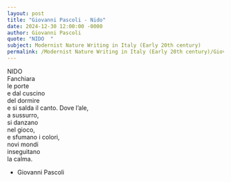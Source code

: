 ```yaml
---
layout: post
title: "Giovanni Pascoli - Nido"
date: 2024-12-30 12:00:00 -0000
author: Giovanni Pascoli
quote: "NIDO  "
subject: Modernist Nature Writing in Italy (Early 20th century)
permalink: /Modernist Nature Writing in Italy (Early 20th century)/Giovanni Pascoli/Giovanni Pascoli - Nido
---
```


NIDO  
Fanchiara  
le porte  
e dal cuscino  
del dormire  
e si salda il canto.
Dove l’ale,  
a sussurro,  
si danzano  
nel gioco,  
e sfumano i colori,  
novi mondi  
inseguitano  
la calma.


- Giovanni Pascoli
